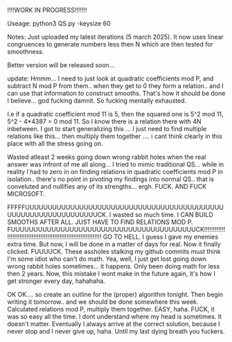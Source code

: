!!!!WORK IN PROGRESS!!!!!!!

Useage: python3 QS.py -keysize 60

Notes: Just uploaded my latest iterations (5 march 2025). It now uses linear congruences to generate numbers less then N which are then tested for smoothness.

Better version will be released soon...



update: Hmmm... I need to just look at quadratic coefficients mod P, and subtract N mod P from them.. when they get to 0 they form a relation.. and I can use that information to construct smooths. That's how it should be done I believe... god fucking damnit. So fucking mentally exhausted.

I.e if a quadratic coefficient mod 11 is 5, then the squared one is 5^2 mod 11, 5^2 - 4*4387 = 0 mod 11. So I know there is a relation there with 4N inbetween. I got to start generalizing this ...  I just need to find multiple relations like this... then multiply them together .... i cant think clearly in this place with all the stress going on. 

Wasted atleast 2 weeks going down wrong rabbit holes when the real answer was infront of me all along... I tried to mimic traditional QS... while in reality I had to zero in on finding relations in quadratic coefficients mod P in isolation.. there's no point in pivoting my findings into normal QS.. that is conveluted and nullifies any of its strengths... ergh. FUCK. AND FUCK MICROSOFT. 


FFFFFUUUUUUUUUUUUUUUUUUUUUUUUUUUUUUUUUUUUUUUUUUUUUUUUUUUUUUUUUUUUUUUUCK. I wasted so much time. I CAN BUILD SMOOTHS AFTER ALL. JUST HAVE TO FIND RELATIONS MOD P. FUUUUUUUUUUUUUUUUUUUUUUUUUUUUUUUUUUUUUUUUUCK!!!!!!!!!!!!!!!!!!!!!!!!!!!!!!!!!!!!!!!!!!!!!!!!!!!!!!!!!!!!!!!!!!
GO TO HELL. I guess I gave my enemies extra time. But now, I will be done in a matter of days for real. Now it finally clicked. FUUUUCK. These assholes stalking my github commits must think I'm some idiot who can't do math. Yea, well, I just get lost going down wrong rabbit holes sometimes... it happens. Only been doing math for less then 2 years. Now, this mistake I wont make in the future again, it's how I get stronger every day, hahahaha.

OK OK.... so create an outline for the (proper) algorithm tonight. Then begin writing it tomorrow.. and we should be done somewhere this week. Calculated relations mod P, multiply them together. EASY, haha. FUCK, it was so easy all the time. I dont understand where my head is sometimes. It doesn't matter. Eventually I always arrive at the correct solution, because I never stop and I never give up, haha. Until my last dying breath you fuckers.
